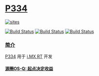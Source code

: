 ﻿# [P334](https://github.com/OS-Q/P334)

[![sites](http://182.61.61.133/link/resources/OSQ.png)](http://www.OS-Q.com)

[![Build Status](https://github.com/OS-Q/P334/workflows/CI/badge.svg)](https://github.com/OS-Q/P334/actions/workflows/CI.yml)
[![Build Status](https://circleci.com/gh/OS-Q/P334.svg?style=svg)](https://circleci.com/gh/OS-Q/P334)
[![Build Status](https://cloud.drone.io/api/badges/OS-Q/P334/status.svg)](https://cloud.drone.io/OS-Q/P334)

### [简介](https://github.com/OS-Q/P334/wiki)

[P334](https://github.com/OS-Q/P334) 用于 [i.MX RT](https://www.nxp.com.cn/products/processors-and-microcontrollers/arm-microcontrollers/i-mx-rt-crossover-mcus:IMX-RT-SERIES) 开发

#### [源圈OS-Q: 起点决定收益](http://www.OS-Q.com)
